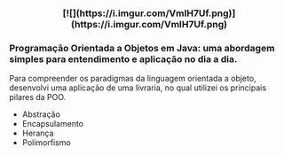 
<h3 align="center">
     [![](https://i.imgur.com/VmIH7Uf.png)](https://i.imgur.com/VmIH7Uf.png)
 
</h3>

### Programação Orientada a Objetos em Java: uma abordagem simples para entendimento e aplicação no dia a dia.

Para compreender os paradigmas da linguagem orientada a objeto, desenvolvi uma aplicação de uma livraria, no qual utilizei os principais pilares da POO.

- Abstração
- Encapsulamento
- Herança
- Polimorfismo
